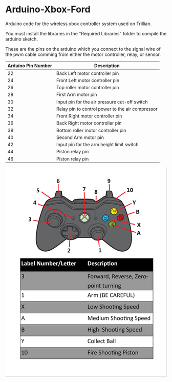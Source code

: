 # Arduino-Xbox-Ford
Arduino code for the wireless xbox controller system used on Trillian.

You must install the libraries in the "Required Libraries" folder to compile the arduino sketch.

These are the pins on the arduino which you connect to the signal wire of the pwm cable comming from either the motor controller, relay, or sensor.

| Arduino Pin Number | Description |
| ------------- | ------------- |
| 22 | Back Left motor controller pin |
| 24  | Front Left motor controller pin |
| 26  | Top roller motor controller pin |
| 28  | First Arm motor pin |
| 30  | Input pin for the air pressure cut-off switch |
| 32  | Relay pin to control power to the air compressor |
| 34  | Front Right motor controller pin |
| 36  | Back Right motor controller pin |
| 38  | Bottom roller motor controller pin |
| 40  | Second Arm motor pin |
| 42  | Input pin for the arm height limit switch |
| 44  | Piston relay pin |
| 46  | Piston relay pin |

![alt text](https://github.com/team2059/Arduino-Xbox-Ford/blob/master/Ford%20Xbox%20Controller%20Button%20Descriptions.jpg)
